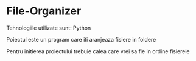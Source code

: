# File-Organizer
Tehnologiile utilizate sunt: Python

Poiectul este un program care iti aranjeaza fisiere in foldere

Pentru initierea proiectului trebuie calea care vrei sa fie in ordine fisierele
